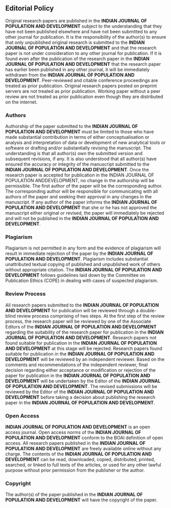 ## Editorial Policy

Original research papers are published in the **INDIAN JOURNAL OF POPULATION AND DEVELOPMENT** subject to the understanding that they have not been published elsewhere and have not been submitted to any other journal for publication. It is the responsibility of the author(s) to ensure that only unpublished original research is submitted to the **INDIAN JOURNAL OF POPULATION AND DEVELOPMENT** and that the research paper is not under consideration to any other journal for publication. If it is found even after the publication of the research paper in the **INDIAN JOURNAL OF POPULATION AND DEVELOPMENT** that the research paper has earlier been published in any other journal, it will be immediately withdrawn from the **INDIAN JOURNAL OF POPULATION AND DEVELOPMENT**. Peer-reviewed and citable conference proceedings are treated as prior publication. Original research papers posted on preprint servers are not treated as prior publication. Working paper without a peer review are not treated as prior publication even though they are distributed on the internet.

### Authors

Authorship of the paper submitted to the **INDIAN JOURNAL OF POPULATION AND DEVELOPMENT** must be limited to those who have made substantial contribution in terms of either conceptualisation or analysis and interpretation of data or development of new analytical tools or software or drafting and/or substantially revising the manuscript. The understanding is that all author(s) own the submitted version and subsequent revisions, if any. It is also understood that all author(s) have ensured the accuracy or integrity of the manuscript submitted to the **INDIAN JOURNAL OF POPULATION AND DEVELOPMENT**. Once the research paper is accepted for publication in the INDIAN JOURNAL OF POPULATION ANDDEVELOPMENT, no change in the authorship will be permissible. The first author of the paper will be the corresponding author. The corresponding author will be responsible for communicating with all authors of the paper and seeking their approval in any changes in the manuscript. If any author of the paper informs the **INDIAN JOURNAL OF POPULATION AND DEVELOPMENT** that she or he has not approved the manuscript either original or revised, the paper will immediately be rejected and will not be published in the **INDIAN JOURNAL OF POPULATION AND DEVELOPMENT**.

### Plagiarism

Plagiarism is not permitted in any form and the evidence of plagiarism will result in immediate rejection of the paper by the **INDIAN JOURNAL OF POPULATION AND DEVELOPMENT**. Plagiarism includes substantial unattributed textual copying of published and unpublished work of others without appropriate citation. The **INDIAN JOURNAL OF POPULATION AND DEVELOPMENT** follows guidelines laid down by the Committee on Publication Ethics (COPE) in dealing with cases of suspected plagiarism.

### Review Process

All research papers submitted to the **INDIAN JOURNAL OF POPULATION AND DEVELOPMENT** for publication will be reviewed through a double-blind review process comprising of two steps. At the first step of the review process, the research paper will be reviewed by one of the Associate Editors of the **INDIAN JOURNAL OF POPULATION AND DEVELOPMENT** regarding the suitability of the research paper for publication in the **INDIAN JOURNAL OF POPULATION AND DEVELOPMENT**. Research papers not found suitable for publication in the **INDIAN JOURNAL OF POPULATION AND DEVELOPMENT** at this stage will be rejected. Research papers found suitable for publication in the **INDIAN JOURNAL OF POPULATION AND DEVELOPMENT** will be reviewed by an independent reviewer. Based on the comments and recommendations of the independent reviewer, final decision regarding either acceptance or modification or rejection of the paper for publication in the **INDIAN JOURNAL OF POPULATION AND DEVELOPMENT** will be undertaken by the Editor of the **INDIAN JOURNAL OF POPULATION AND DEVELOPMENT**. The revised submissions will be reviewed by the Editor of the **INDIAN JOURNAL OF POPULATION AND DEVELOPMENT** before taking a decision about publishing the research paper in the **INDIAN JOURNAL OF POPULATION AND DEVELOPMENT**.

### Open Access

**INDIAN JOURNAL OF POPULATION AND DEVELOPMENT** is an open access journal. Open access norms of the **INDIAN JOURNAL OF POPULATION AND DEVELOPMENT** conform to the BOAI definition of open access. All research papers published in the **INDIAN JOURNAL OF POPULATION AND DEVELOPMENT** are freely available online without any charge. The contents of the **INDIAN JOURNAL OF POPULATION AND DEVELOPMENT** can be read, downloaded, copied, distributed, printed, searched, or linked to full texts of the articles, or used for any other lawful purpose without prior permission from the publisher or the author.

### Copyright

The author(s) of the paper published in the **INDIAN JOURNAL OF POPULATION AND DEVELOPMENT** will have the copyright of the paper.
